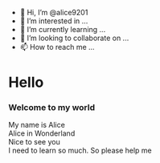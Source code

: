 - 👋 Hi, I’m @alice9201
- 👀 I’m interested in ...
- 🌱 I’m currently learning ...
- 💞️ I’m looking to collaborate on ...
- 📫 How to reach me ...

<!---
alice9201/alice9201 is a ✨ special ✨ repository because its `README.md` (this file) appears on your GitHub profile.
You can click the Preview link to take a look at your changes.
--->
<html>
<h1>Hello</h1>
<h3>Welcome to my world</h3>
<p>
My name is Alice<br>
Alice in Wonderland<br>
Nice to see you<br>
I need to learn so much. So please help me
</p>
</html>

